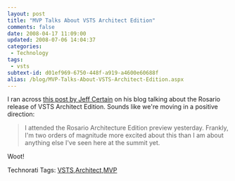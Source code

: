 ```yaml
---
layout: post
title: "MVP Talks About VSTS Architect Edition"
comments: false
date: 2008-04-17 11:09:00
updated: 2008-07-06 14:04:37
categories:
 - Technology
tags:
 - vsts
subtext-id: d01ef969-6750-448f-a919-a4600e60688f
alias: /blog/MVP-Talks-About-VSTS-Architect-Edition.aspx
---
```



I ran across [this post by Jeff Certain](http://blog.dotnetspeech.net/archive/2008/04/16/rosario-rocks-architecture-edition-again.aspx) on his blog talking about the Rosario release of VSTS Architect Edition. Sounds like we're moving in a positive direction: 

> I attended the Rosario Architecture Edition preview yesterday. Frankly, I'm two orders of magnitude more excited about this than I am about anything else I've seen here at the summit yet. 

Woot! 

Technorati Tags: [VSTS](http://technorati.com/tags/VSTS),[Architect](http://technorati.com/tags/Architect),[MVP](http://technorati.com/tags/MVP)
